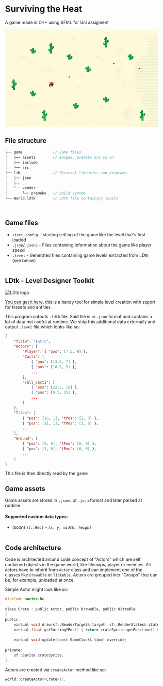 # Surviving the Heat

A game made in C++ using SFML for Uni assigment

![Game screenshot](\screenshots\SurvivingTheHeat.png)

## File structure
```cs
├── game              // Game files
│   ├── assets        // Images, presets and so on
│   ├── include
│   └── src
├── lib               // External libraries and programs
│   ├── json
│   ├── ...
│   └── vendor
│       └── premake   // Build system
└── World.ldtk        // LDtk file containing levels
```
<br>

## Game files
- ` start.config ` - starting setting of the game like the level that's first loaded
- ` .json `/` .jsonc ` - Files containing information about the game like player speed
- ` .level ` - Generated files containing game levels extracted from LDtk (see below)
<br><br>

## LDtk - Level Designer Toolkit
![LDtk logo](https://ldtk.io/wp-content/uploads/2021/05/open-graph.png?width=400&height=121)

[You can get it here](https://ldtk.io/), this is a handy tool for simple level creation with suport for tilesets and entities.

This program outputs ` .ldtk ` file. Said file is in ` .json ` format and contains a lot of data not useful at runtime. We strip this additional data externally and output ` .level ` file which looks like so:
```json
{
    "Title": "Intro",
    "Actors": {
        "Player": { "pos": [7.5, 9] },
        "Cacti": [
            { "pos": [13.5, 7] },
            { "pos": [10.5, 5] },
            ...
        ],
        "Tall_Cacti": [
            { "pos": [22.5, 15] },
            { "pos": [6.5, 15] },
            ...
        ]
    },
    "Tiles": [
        { "pos": [10, 1], "tPos": [2, 0] },
        { "pos": [11, 1], "tPos": [3, 0] },
        ...
    ],
    "Ground": [
        { "pos": [0, 0], "tPos": [0, 0] },
        { "pos": [1, 0], "tPos": [0, 0] },
        ...
    ]
}
```
This file is then directly read by the game
<br>

## Game assets
Game assets are stored in ` .jsonc ` or ` .json ` format and later parsed at runtime

#### Supported custom data types:
- (soon) *` sf::Rect ` - ` [x, y, width, heigh] `*
<br><br>

## Code architecture
Code is architected around code concept of "Actors" which are self contained objects in the game world, like tilemaps, player or enemies. All actors have to inherit from ` Actor ` class and can implement one of the classes like ` Drawable ` or ` Tickable `. Actors are grouped into "Groups" that can be, for example, unloaded at once.

Simple Actor might look like so:
```h
#include <actor.h>

class Crate : public Actor, public Drawable, public Hittable
{
public:
    virtual void draw(sf::RenderTarget& target, sf::RenderStates& states) override;
    virtual float getSortingYPos() { return crateSprite.getPosition().y; }

	virtual void update(const GameClock& time) override;

private:
    sf::Sprite crateSprite;
}
```

Actors are created via ` createActor ` method like so:
```cpp
world::createActor<Crate>();
```